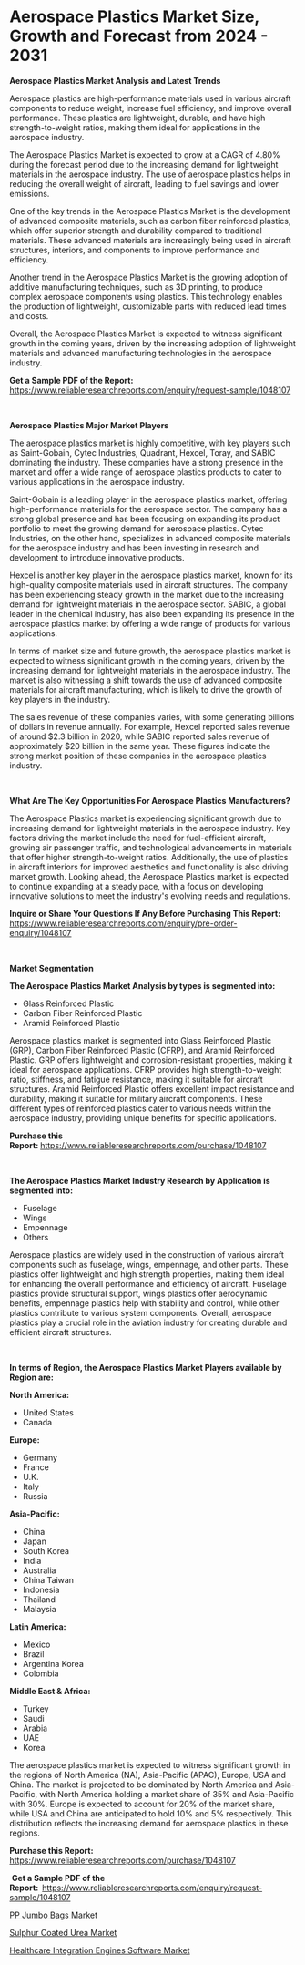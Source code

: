 <p><h1>Aerospace Plastics Market Size, Growth and Forecast from 2024 - 2031</h1></p><p><strong>Aerospace Plastics Market Analysis and Latest Trends</strong></p>
<p><p>Aerospace plastics are high-performance materials used in various aircraft components to reduce weight, increase fuel efficiency, and improve overall performance. These plastics are lightweight, durable, and have high strength-to-weight ratios, making them ideal for applications in the aerospace industry.</p><p>The Aerospace Plastics Market is expected to grow at a CAGR of 4.80% during the forecast period due to the increasing demand for lightweight materials in the aerospace industry. The use of aerospace plastics helps in reducing the overall weight of aircraft, leading to fuel savings and lower emissions. </p><p>One of the key trends in the Aerospace Plastics Market is the development of advanced composite materials, such as carbon fiber reinforced plastics, which offer superior strength and durability compared to traditional materials. These advanced materials are increasingly being used in aircraft structures, interiors, and components to improve performance and efficiency.</p><p>Another trend in the Aerospace Plastics Market is the growing adoption of additive manufacturing techniques, such as 3D printing, to produce complex aerospace components using plastics. This technology enables the production of lightweight, customizable parts with reduced lead times and costs.</p><p>Overall, the Aerospace Plastics Market is expected to witness significant growth in the coming years, driven by the increasing adoption of lightweight materials and advanced manufacturing technologies in the aerospace industry.</p></p>
<p><strong>Get a Sample PDF of the Report:&nbsp;</strong> <a href="https://www.reliableresearchreports.com/enquiry/request-sample/1048107">https://www.reliableresearchreports.com/enquiry/request-sample/1048107</a></p>
<p>&nbsp;</p>
<p><strong>Aerospace Plastics Major Market Players</strong></p>
<p><p>The aerospace plastics market is highly competitive, with key players such as Saint-Gobain, Cytec Industries, Quadrant, Hexcel, Toray, and SABIC dominating the industry. These companies have a strong presence in the market and offer a wide range of aerospace plastics products to cater to various applications in the aerospace industry.</p><p>Saint-Gobain is a leading player in the aerospace plastics market, offering high-performance materials for the aerospace sector. The company has a strong global presence and has been focusing on expanding its product portfolio to meet the growing demand for aerospace plastics. Cytec Industries, on the other hand, specializes in advanced composite materials for the aerospace industry and has been investing in research and development to introduce innovative products.</p><p>Hexcel is another key player in the aerospace plastics market, known for its high-quality composite materials used in aircraft structures. The company has been experiencing steady growth in the market due to the increasing demand for lightweight materials in the aerospace sector. SABIC, a global leader in the chemical industry, has also been expanding its presence in the aerospace plastics market by offering a wide range of products for various applications.</p><p>In terms of market size and future growth, the aerospace plastics market is expected to witness significant growth in the coming years, driven by the increasing demand for lightweight materials in the aerospace industry. The market is also witnessing a shift towards the use of advanced composite materials for aircraft manufacturing, which is likely to drive the growth of key players in the industry.</p><p>The sales revenue of these companies varies, with some generating billions of dollars in revenue annually. For example, Hexcel reported sales revenue of around $2.3 billion in 2020, while SABIC reported sales revenue of approximately $20 billion in the same year. These figures indicate the strong market position of these companies in the aerospace plastics industry.</p></p>
<p>&nbsp;</p>
<p><strong>What Are The Key Opportunities For Aerospace Plastics Manufacturers?</strong></p>
<p><p>The Aerospace Plastics market is experiencing significant growth due to increasing demand for lightweight materials in the aerospace industry. Key factors driving the market include the need for fuel-efficient aircraft, growing air passenger traffic, and technological advancements in materials that offer higher strength-to-weight ratios. Additionally, the use of plastics in aircraft interiors for improved aesthetics and functionality is also driving market growth. Looking ahead, the Aerospace Plastics market is expected to continue expanding at a steady pace, with a focus on developing innovative solutions to meet the industry's evolving needs and regulations.</p></p>
<p><strong>Inquire or Share Your Questions If Any Before Purchasing This Report:</strong> <a href="https://www.reliableresearchreports.com/enquiry/pre-order-enquiry/1048107">https://www.reliableresearchreports.com/enquiry/pre-order-enquiry/1048107</a></p>
<p>&nbsp;</p>
<p><strong>Market Segmentation</strong></p>
<p><strong>The Aerospace Plastics Market Analysis by types is segmented into:</strong></p>
<p><ul><li>Glass Reinforced Plastic</li><li>Carbon Fiber Reinforced Plastic</li><li>Aramid Reinforced Plastic</li></ul></p>
<p><p>Aerospace plastics market is segmented into Glass Reinforced Plastic (GRP), Carbon Fiber Reinforced Plastic (CFRP), and Aramid Reinforced Plastic. GRP offers lightweight and corrosion-resistant properties, making it ideal for aerospace applications. CFRP provides high strength-to-weight ratio, stiffness, and fatigue resistance, making it suitable for aircraft structures. Aramid Reinforced Plastic offers excellent impact resistance and durability, making it suitable for military aircraft components. These different types of reinforced plastics cater to various needs within the aerospace industry, providing unique benefits for specific applications.</p></p>
<p><strong>Purchase this Report:&nbsp;</strong><a href="https://www.reliableresearchreports.com/purchase/1048107">https://www.reliableresearchreports.com/purchase/1048107</a></p>
<p>&nbsp;</p>
<p><strong>The Aerospace Plastics Market Industry Research by Application is segmented into:</strong></p>
<p><ul><li>Fuselage</li><li>Wings</li><li>Empennage</li><li>Others</li></ul></p>
<p><p>Aerospace plastics are widely used in the construction of various aircraft components such as fuselage, wings, empennage, and other parts. These plastics offer lightweight and high strength properties, making them ideal for enhancing the overall performance and efficiency of aircraft. Fuselage plastics provide structural support, wings plastics offer aerodynamic benefits, empennage plastics help with stability and control, while other plastics contribute to various system components. Overall, aerospace plastics play a crucial role in the aviation industry for creating durable and efficient aircraft structures.</p></p>
<p>&nbsp;</p>
<p><strong>In terms of Region, the Aerospace Plastics Market Players available by Region are:</strong></p>
<p>
    <p> <strong> North America: </strong>
        <ul>
            <li>United States</li>
            <li>Canada</li>
        </ul>
        </p> 
    <p> <strong> Europe: </strong>
        <ul>
            <li>Germany</li>
            <li>France</li>
            <li>U.K.</li>
            <li>Italy</li>
            <li>Russia</li>
        </ul>
        </p> 
    <p> <strong> Asia-Pacific: </strong>
        <ul>
            <li>China</li>
            <li>Japan</li>
            <li>South Korea</li>
            <li>India</li>
            <li>Australia</li>
            <li>China Taiwan</li>
            <li>Indonesia</li>
            <li>Thailand</li>
            <li>Malaysia</li>
        </ul>
        </p> 
    <p> <strong> Latin America: </strong>
        <ul>
            <li>Mexico</li>
            <li>Brazil</li>
            <li>Argentina Korea</li>
            <li>Colombia</li>
        </ul>
        </p> 
    <p> <strong> Middle East & Africa: </strong>
        <ul>
            <li>Turkey</li>
            <li>Saudi</li>
            <li>Arabia</li>
            <li>UAE</li>
            <li>Korea</li>
        </ul>
    </p>
    </p>
<p><p>The aerospace plastics market is expected to witness significant growth in the regions of North America (NA), Asia-Pacific (APAC), Europe, USA and China. The market is projected to be dominated by North America and Asia-Pacific, with North America holding a market share of 35% and Asia-Pacific with 30%. Europe is expected to account for 20% of the market share, while USA and China are anticipated to hold 10% and 5% respectively. This distribution reflects the increasing demand for aerospace plastics in these regions.</p></p>
<p><strong>Purchase this Report: </strong><a href="https://www.reliableresearchreports.com/purchase/1048107">https://www.reliableresearchreports.com/purchase/1048107</a></p>
<p>&nbsp;<strong>Get a Sample PDF of the Report:&nbsp;&nbsp;</strong><a href="https://www.reliableresearchreports.com/enquiry/request-sample/1048107">https://www.reliableresearchreports.com/enquiry/request-sample/1048107</a></p>
<p><strong></strong></p>
<p><p><a href="https://github.com/markusgodoy/Market-Research-Report-List-2/blob/main/pp-jumbo-bags-market.md">PP Jumbo Bags Market</a></p><p><a href="https://github.com/luckyshygirl/Market-Research-Report-List-3/blob/main/sulphur-coated-urea-market.md">Sulphur Coated Urea Market</a></p><p><a href="https://view.publitas.com/reportprime-1/healthcare-integration-engines-software-market-size-and-examines-its-market-scope-with-a-primary-focus-on-growth-opportunities-and-forecasted-trends-spanning-from-2023-to-2030/">Healthcare Integration Engines Software Market</a></p></p>